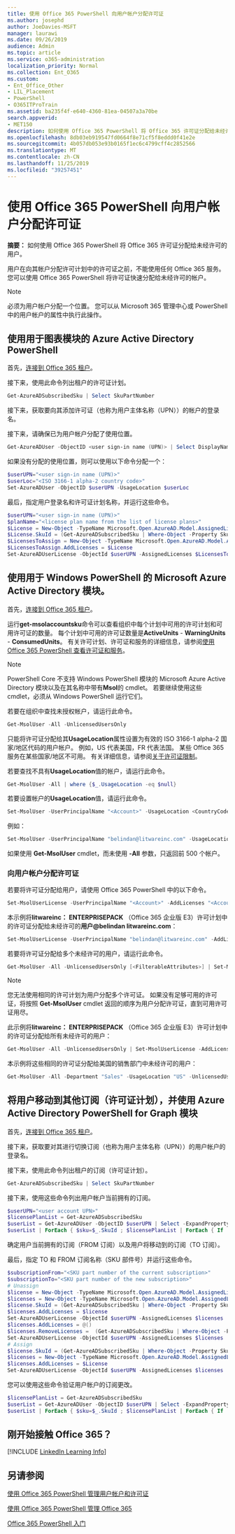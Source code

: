 ```yaml
---
title: 使用 Office 365 PowerShell 向用户帐户分配许可证
ms.author: josephd
author: JoeDavies-MSFT
manager: laurawi
ms.date: 09/26/2019
audience: Admin
ms.topic: article
ms.service: o365-administration
localization_priority: Normal
ms.collection: Ent_O365
ms.custom:
- Ent_Office_Other
- LIL_Placement
- PowerShell
- O365ITProTrain
ms.assetid: ba235f4f-e640-4360-81ea-04507a3a70be
search.appverid:
- MET150
description: 如何使用 Office 365 PowerShell 将 Office 365 许可证分配给未经许可的用户。
ms.openlocfilehash: 8db03eb919547fd0664f8e71cf5f8eddd0f41e2e
ms.sourcegitcommit: 4b057db053e93b0165f1ec6c4799cff4c2852566
ms.translationtype: MT
ms.contentlocale: zh-CN
ms.lasthandoff: 11/25/2019
ms.locfileid: "39257451"
---
```

# <a name="assign-licenses-to-user-accounts-with-office-365-powershell"></a>使用 Office 365 PowerShell 向用户帐户分配许可证

**摘要：** 如何使用 Office 365 PowerShell 将 Office 365 许可证分配给未经许可的用户。
  
用户在向其帐户分配许可计划中的许可证之前，不能使用任何 Office 365 服务。 您可以使用 Office 365 PowerShell 将许可证快速分配给未经许可的帐户。 

>[!Note]
>必须为用户帐户分配一个位置。 您可以从 Microsoft 365 管理中心或 PowerShell 中的用户帐户的属性中执行此操作。
>

## <a name="use-the-azure-active-directory-powershell-for-graph-module"></a>使用用于图表模块的 Azure Active Directory PowerShell

首先，[连接到 Office 365 租户](connect-to-office-365-powershell.md#connect-with-the-azure-active-directory-powershell-for-graph-module)。
  

接下来，使用此命令列出租户的许可证计划。

```powershell
Get-AzureADSubscribedSku | Select SkuPartNumber
```

接下来，获取要向其添加许可证（也称为用户主体名称（UPN））的帐户的登录名。

接下来，请确保已为用户帐户分配了使用位置。

```powershell
Get-AzureADUser -ObjectID <user sign-in name (UPN)> | Select DisplayName, UsageLocation
```

如果没有分配的使用位置，则可以使用以下命令分配一个：

```powershell
$userUPN="<user sign-in name (UPN)>"
$userLoc="<ISO 3166-1 alpha-2 country code>"
Set-AzureADUser -ObjectID $userUPN -UsageLocation $userLoc
```

最后，指定用户登录名和许可证计划名称，并运行这些命令。

```powershell
$userUPN="<user sign-in name (UPN)>"
$planName="<license plan name from the list of license plans>"
$License = New-Object -TypeName Microsoft.Open.AzureAD.Model.AssignedLicense
$License.SkuId = (Get-AzureADSubscribedSku | Where-Object -Property SkuPartNumber -Value $planName -EQ).SkuID
$LicensesToAssign = New-Object -TypeName Microsoft.Open.AzureAD.Model.AssignedLicenses
$LicensesToAssign.AddLicenses = $License
Set-AzureADUserLicense -ObjectId $userUPN -AssignedLicenses $LicensesToAssign
```

## <a name="use-the-microsoft-azure-active-directory-module-for-windows-powershell"></a>使用用于 Windows PowerShell 的 Microsoft Azure Active Directory 模块。

首先，[连接到 Office 365 租户](connect-to-office-365-powershell.md#connect-with-the-microsoft-azure-active-directory-module-for-windows-powershell)。

运行**get-msolaccountsku**命令可以查看组织中每个计划中可用的许可计划和可用许可证的数量。 每个计划中可用的许可证数量是**ActiveUnits** - **WarningUnits** - **ConsumedUnits**。 有关许可计划、许可证和服务的详细信息，请参阅[使用 Office 365 PowerShell 查看许可证和服务](view-licenses-and-services-with-office-365-powershell.md)。

>[!Note]
>PowerShell Core 不支持 Windows PowerShell 模块的 Microsoft Azure Active Directory 模块以及在其名称中带有**Msol**的 cmdlet。 若要继续使用这些 cmdlet，必须从 Windows PowerShell 运行它们。
>

若要在组织中查找未授权帐户，请运行此命令。

```powershell
Get-MsolUser -All -UnlicensedUsersOnly
```

只能将许可证分配给其**UsageLocation**属性设置为有效的 ISO 3166-1 alpha-2 国家/地区代码的用户帐户。 例如，US 代表美国，FR 代表法国。 某些 Office 365 服务在某些国家/地区不可用。 有关详细信息，请参阅[关于许可证限制](https://go.microsoft.com/fwlink/p/?LinkId=691730)。
    
若要查找不具有**UsageLocation**值的帐户，请运行此命令。

```powershell
Get-MsolUser -All | where {$_.UsageLocation -eq $null}
```

若要设置帐户的**UsageLocation**值，请运行此命令。

```powershell
Set-MsolUser -UserPrincipalName "<Account>" -UsageLocation <CountryCode>
```

例如：

```powershell
Set-MsolUser -UserPrincipalName "belindan@litwareinc.com" -UsageLocation US
```
    
如果使用 **Get-MsolUser** cmdlet，而未使用 **-All** 参数，只返回前 500 个帐户。

### <a name="assigning-licenses-to-user-accounts"></a>向用户帐户分配许可证
    
若要将许可证分配给用户，请使用 Office 365 PowerShell 中的以下命令。
  
```powershell
Set-MsolUserLicense -UserPrincipalName "<Account>" -AddLicenses "<AccountSkuId>"
```

本示例将**litwareinc： ENTERPRISEPACK** （Office 365 企业版 E3）许可计划中的许可证分配给未经许可的**用户\@belindan litwareinc.com**：
  
```powershell
Set-MsolUserLicense -UserPrincipalName "belindan@litwareinc.com" -AddLicenses "litwareinc:ENTERPRISEPACK"
```

若要将许可证分配给多个未经许可的用户，请运行此命令。
  
```powershell
Get-MsolUser -All -UnlicensedUsersOnly [<FilterableAttributes>] | Set-MsolUserLicense -AddLicenses "<AccountSkuId>"
```
  
>[!Note]
>您无法使用相同的许可计划为用户分配多个许可证。 如果没有足够可用的许可证，将按照 **Get-MsolUser** cmdlet 返回的顺序为用户分配许可证，直到可用许可证用尽。
>

此示例将**litwareinc： ENTERPRISEPACK** （Office 365 企业版 E3）许可计划中的许可证分配给所有未经许可的用户：
  
```powershell
Get-MsolUser -All -UnlicensedUsersOnly | Set-MsolUserLicense -AddLicenses "litwareinc:ENTERPRISEPACK"
```

本示例将这些相同的许可证分配给美国的销售部门中未经许可的用户：
  
```powershell
Get-MsolUser -All -Department "Sales" -UsageLocation "US" -UnlicensedUsersOnly | Set-MsolUserLicense -AddLicenses "litwareinc:ENTERPRISEPACK"
```
  
## <a name="move-a-user-to-a-different-subscription-license-plan-with-the-azure-active-directory-powershell-for-graph-module"></a>将用户移动到其他订阅（许可证计划），并使用 Azure Active Directory PowerShell for Graph 模块

首先，[连接到 Office 365 租户](connect-to-office-365-powershell.md#connect-with-the-azure-active-directory-powershell-for-graph-module)。
  
接下来，获取要对其进行切换订阅（也称为用户主体名称（UPN））的用户帐户的登录名。

接下来，使用此命令列出租户的订阅（许可证计划）。

```powershell
Get-AzureADSubscribedSku | Select SkuPartNumber
```

接下来，使用这些命令列出用户帐户当前拥有的订阅。

```powershell
$userUPN="<user account UPN>"
$licensePlanList = Get-AzureADSubscribedSku
$userList = Get-AzureADUser -ObjectID $userUPN | Select -ExpandProperty AssignedLicenses | Select SkuID 
$userList | ForEach { $sku=$_.SkuId ; $licensePlanList | ForEach { If ( $sku -eq $_.ObjectId.substring($_.ObjectId.length - 36, 36) ) { Write-Host $_.SkuPartNumber } } }
```

确定用户当前拥有的订阅（FROM 订阅）以及用户将移动到的订阅（TO 订阅）。

最后，指定 TO 和 FROM 订阅名称（SKU 部件号）并运行这些命令。

```powershell
$subscriptionFrom="<SKU part number of the current subscription>"
$subscriptionTo="<SKU part number of the new subscription>"
# Unassign
$license = New-Object -TypeName Microsoft.Open.AzureAD.Model.AssignedLicense
$licenses = New-Object -TypeName Microsoft.Open.AzureAD.Model.AssignedLicenses
$license.SkuId = (Get-AzureADSubscribedSku | Where-Object -Property SkuPartNumber -Value $subscriptionFrom -EQ).SkuID
$licenses.AddLicenses = $license
Set-AzureADUserLicense -ObjectId $userUPN -AssignedLicenses $licenses
$licenses.AddLicenses = @()
$licenses.RemoveLicenses =  (Get-AzureADSubscribedSku | Where-Object -Property SkuPartNumber -Value $subscriptionFrom -EQ).SkuID
Set-AzureADUserLicense -ObjectId $userUPN -AssignedLicenses $licenses
# Assign
$license.SkuId = (Get-AzureADSubscribedSku | Where-Object -Property SkuPartNumber -Value $subscriptionTo -EQ).SkuID
$licenses = New-Object -TypeName Microsoft.Open.AzureAD.Model.AssignedLicenses
$licenses.AddLicenses = $License
Set-AzureADUserLicense -ObjectId $userUPN -AssignedLicenses $licenses
```

您可以使用这些命令验证用户帐户的订阅更改。

```powershell
$licensePlanList = Get-AzureADSubscribedSku
$userList = Get-AzureADUser -ObjectID $userUPN | Select -ExpandProperty AssignedLicenses | Select SkuID 
$userList | ForEach { $sku=$_.SkuId ; $licensePlanList | ForEach { If ( $sku -eq $_.ObjectId.substring($_.ObjectId.length - 36, 36) ) { Write-Host $_.SkuPartNumber } } }
```

## <a name="new-to-office-365"></a>刚开始接触 Office 365？

[!INCLUDE [LinkedIn Learning Info](../common/office/linkedin-learning-info.md)]

## <a name="see-also"></a>另请参阅

[使用 Office 365 PowerShell 管理用户帐户和许可证](manage-user-accounts-and-licenses-with-office-365-powershell.md)
  
[使用 Office 365 PowerShell 管理 Office 365](manage-office-365-with-office-365-powershell.md)
  
[Office 365 PowerShell 入门](getting-started-with-office-365-powershell.md)
